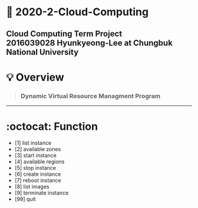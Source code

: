 # :seedling: 2020-2-Cloud-Computing
Cloud Computing Term Project      
2016039028 Hyunkyeong-Lee at Chungbuk National University
-----------
# :bulb: Overview
> ### Dynamic Virtual Resource Managment Program
-----------------
# :octocat: Function
* [1] list instance              
* [2] available zones                  
* [3] start instance
* [4] available regions
* [5] stop instance
* [6] create instance
* [7] reboot instance
* [8] list images
* [9] terminate instance
* [99] quit
